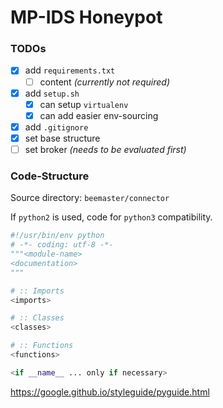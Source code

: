MP-IDS Honeypot
===============

### TODOs

- [x] add `requirements.txt`
    - [ ] content _(currently not required)_
- [x] add `setup.sh`
    - [x] can setup `virtualenv`
    - [x] can add easier env-sourcing
- [x] add `.gitignore`
- [x] set base structure
- [ ] set broker _(needs to be evaluated first)_

### Code-Structure

Source directory: `beemaster/connector`

If `python2` is used, code for `python3` compatibility.

```python
#!/usr/bin/env python
# -*- coding: utf-8 -*-
"""<module-name>
<documentation>
"""

# :: Imports
<imports>

# :: Classes
<classes>

# :: Functions
<functions>

<if __name__ ... only if necessary>
```

https://google.github.io/styleguide/pyguide.html
